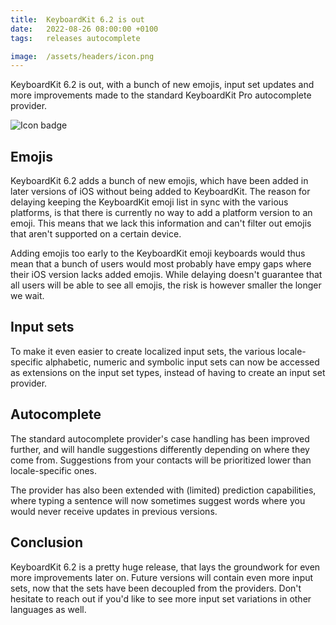 ```yaml
---
title:  KeyboardKit 6.2 is out
date:   2022-08-26 08:00:00 +0100
tags:   releases autocomplete

image:  /assets/headers/icon.png
---
```


KeyboardKit 6.2 is out, with a bunch of new emojis, input set updates and more improvements made to the standard KeyboardKit Pro autocomplete provider.

![Icon badge]({{page.image}})


## Emojis

KeyboardKit 6.2 adds a bunch of new emojis, which have been added in later versions of iOS without being added to KeyboardKit. The reason for delaying keeping the KeyboardKit emoji list in sync with the various platforms, is that there is currently no way to add a platform version to an emoji. This means that we lack this information and can't filter out emojis that aren't supported on a certain device.

Adding emojis too early to the KeyboardKit emoji keyboards would thus mean that a bunch of users would most probably have empy gaps where their iOS version lacks added emojis. While delaying doesn't guarantee that all users will be able to see all emojis, the risk is however smaller the longer we wait.


## Input sets

To make it even easier to create localized input sets, the various locale-specific alphabetic, numeric and symbolic input sets can now be accessed as extensions on the input set types, instead of having to create an input set provider.


## Autocomplete

The standard autocomplete provider's case handling has been improved further, and will handle suggestions differently depending on where they come from. Suggestions from your contacts will be prioritized lower than locale-specific ones.

The provider has also been extended with (limited) prediction capabilities, where typing a sentence will now sometimes suggest words where you would never receive updates in previous versions.


## Conclusion

KeyboardKit 6.2 is a pretty huge release, that lays the groundwork for even more improvements later on. Future versions will contain even more input sets, now that the sets have been decoupled from the providers. Don't hesitate to reach out if you'd like to see more input set variations in other languages as well.